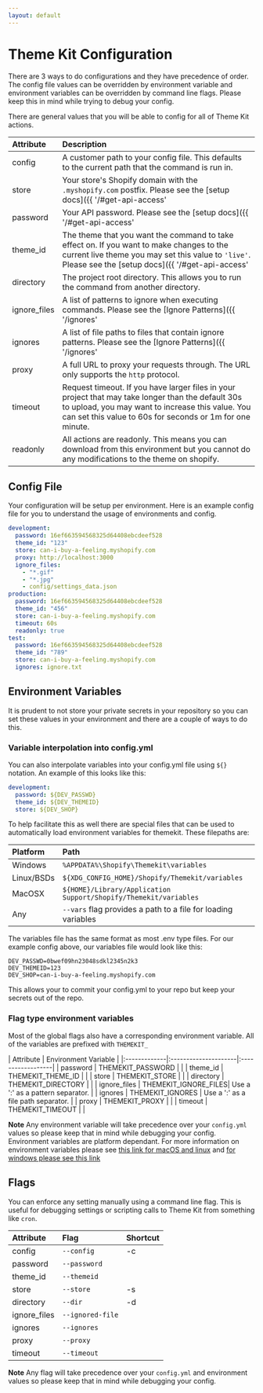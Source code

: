 ```yaml
---
layout: default
---
```

# Theme Kit Configuration

There are 3 ways to do configurations and they have precedence of order. The config
file values can be overridden by environment variable and environment variables
can be overridden by command line flags. Please keep this in mind while trying
to debug your config.

There are general values that you will be able to config for all of Theme Kit actions.

| Attribute    | Description
|:-------------|:---------------------
| config       | A customer path to your config file. This defaults to the current path that the command is run in.
| store        | Your store's Shopify domain with the `.myshopify.com` postfix. Please see the [setup docs]({{ '/#get-api-access' | prepend: site.baseurl }}) on how to get this value.
| password     | Your API password. Please see the [setup docs]({{ '/#get-api-access' | prepend: site.baseurl }}) on how to get this value.
| theme_id     | The theme that you want the command to take effect on. If you want to make changes to the current live theme you may set this value to `'live'`. Please see the [setup docs]({{ '/#get-api-access' | prepend: site.baseurl }}) on how to get this value.
| directory    | The project root directory. This allows you to run the command from another directory.
| ignore_files | A list of patterns to ignore when executing commands. Please see the [Ignore Patterns]({{ '/ignores' | prepend: site.baseurl }})  documentation.
| ignores      | A list of file paths to files that contain ignore patterns. Please see the [Ignore Patterns]({{ '/ignores' | prepend: site.baseurl }})  documentation.
| proxy        | A full URL to proxy your requests through. The URL only supports the `http` protocol.
| timeout      | Request timeout. If you have larger files in your project that may take longer than the default 30s to upload, you may want to increase this value. You can set this value to 60s for seconds or 1m for one minute.
| readonly     | All actions are readonly. This means you can download from this environment but you cannot do any modifications to the theme on shopify.

## Config File

Your configuration will be setup per environment. Here is an example config file
for you to understand the usage of environments and config.

```yaml
development:
  password: 16ef663594568325d64408ebcdeef528
  theme_id: "123"
  store: can-i-buy-a-feeling.myshopify.com
  proxy: http://localhost:3000
  ignore_files:
    - "*.gif"
    - "*.jpg"
    - config/settings_data.json
production:
  password: 16ef663594568325d64408ebcdeef528
  theme_id: "456"
  store: can-i-buy-a-feeling.myshopify.com
  timeout: 60s
  readonly: true
test:
  password: 16ef663594568325d64408ebcdeef528
  theme_id: "789"
  store: can-i-buy-a-feeling.myshopify.com
  ignores: ignore.txt
```

## Environment Variables

It is prudent to not store your private secrets in your repository so you can set
these values in your environment and there are a couple of ways to do this.

### Variable interpolation into config.yml
You can also interpolate variables into your config.yml file using `${}` notation.
An example of this looks like this:

```yaml
development:
  password: ${DEV_PASSWD}
  theme_id: ${DEV_THEMEID}
  store: ${DEV_SHOP}
```

To help facilitate this as well there are special files that can be used to automatically
load environment variables for themekit. These filepaths are:

| Platform   | Path |
| :--------- | :--- |
| Windows    | `%APPDATA%\Shopify\Themekit\variables`
| Linux/BSDs | `${XDG_CONFIG_HOME}/Shopify/Themekit/variables`
| MacOSX     | `${HOME}/Library/Application Support/Shopify/Themekit/variables`
| Any        | `--vars` flag provides a path to a file for loading variables

The variables file has the same format as most .env type files. For our example
config above, our variables file would look like this:

```
DEV_PASSWD=0bwef09hn23048sdkl2345n2k3
DEV_THEMEID=123
DEV_SHOP=can-i-buy-a-feeling.myshopify.com
```

This allows your to commit your config.yml to your repo but keep your secrets
out of the repo.


### Flag type environment variables
Most of the global flags also have a corresponding environment variable. All of
the variables are prefixed with `THEMEKIT_`

| Attribute    | Environment Variable |
|:-------------|:---------------------|:------------------|
| password     | THEMEKIT_PASSWORD    |                   |
| theme_id     | THEMEKIT_THEME_ID    |                   |
| store        | THEMEKIT_STORE       |                   |
| directory    | THEMEKIT_DIRECTORY   |                   |
| ignore_files | THEMEKIT_IGNORE_FILES| Use a ':' as a pattern separator.  |
| ignores      | THEMEKIT_IGNORES     | Use a ':' as a file path separator. |
| proxy        | THEMEKIT_PROXY       |                   |
| timeout      | THEMEKIT_TIMEOUT     |                   |

**Note** Any environment variable will take precedence over your `config.yml` values
so please keep that in mind while debugging your config.
Environment variables are platform dependant. For more information on environment
variables please see [this link for macOS and linux](https://www.cyberciti.biz/faq/set-environment-variable-linux/)
and [for windows please see this link](http://www.computerhope.com/issues/ch000549.htm)

## Flags

You can enforce any setting manually using a command line flag. This is useful for
debugging settings or scripting calls to Theme Kit from something like `cron`.

| Attribute    | Flag            | Shortcut
|:-------------|:----------------|:--------|
| config       | `--config`      | -c      |
| password     | `--password`    |         |
| theme_id     | `--themeid`     |         |
| store        | `--store`       | -s      |
| directory    | `--dir`         | -d      |
| ignore_files | `--ignored-file`|         |
| ignores      | `--ignores`     |         |
| proxy        | `--proxy`       |         |
| timeout      | `--timeout`     |         |

**Note** Any flag will take precedence over your `config.yml` and environment values
so please keep that in mind while debugging your config.
